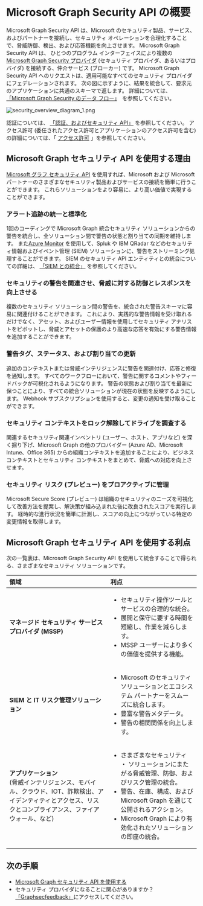 # <a name="microsoft-graph-security-api-overview"></a>Microsoft Graph Security API の概要

Microsoft Graph Security API は、Microsoft のセキュリティ製品、サービス、およびパートナーを接続し、セキュリティ オペレーションを合理化することで、脅威防御、検出、および応答機能を向上させます。 Microsoft Graph Security API は、 ひとつのプログラム インターフェイスにより複数の [Microsoft Graph Security プロバイダ](../api-reference/v1.0/resources/securityvendorinformation.md)  (セキュリティ プロバイダ、あるいはプロバイダ) を接続する、仲介サービス (ブローカー) です。 Microsoft Graph Security API  へのリクエストは、適用可能なすべてのセキュリティ プロバイダにフェデレーションされます。 次の図に示すように、結果を統合して、要求元のアプリケーションに共通のスキーマで返します。 詳細については、 [「Microsoft Graph Security のデータ フロー」](security-dataflow.md)　を参照してください。

![security_overview_diagram_1.png](./images/security_overview_diagram_1.png)

認証については、 [「認証、およびセキュリティ API」](security-authorization.md) を参照してください。 アクセス許可 (委任されたアクセス許可とアプリケーションのアクセス許可を含む) の詳細については、「 [アクセス許可](permissions_reference.md#security-permissions) 」を参照してください。

## <a name="why-use-the-microsoft-graph-security-api"></a>Microsoft Graph セキュリティ API を使用する理由

 [Microsoft グラフ セキュリティ API](../api-reference/v1.0/resources/security-api-overview.md) を使用すれば、Microsoft および Microsoft パートナーのさまざまなセキュリティ製品およびサービスの接続を簡単に行うことができます。 これらソリューションをより容易に、より高い価値で実現することができます。

### <a name="unify-and-standardize-alert-tracking"></a>アラート追跡の統一と標準化

1回のコーディングで Microsoft Graph 統合セキュリティ ソリューションからの警告を統合し、全ソリューション間で警告の状態と割り当ての同期を維持します。 また[Azure Monitor](https://docs.microsoft.com/en-us/azure/monitoring-and-diagnostics/monitor-stream-monitoring-data-event-hubs#what-can-i-do-with-the-monitoring-data-being-sent-to-my-event-hub) を使用して、Spluk や IBM QRadar などのセキュリティ情報およびイベント管理 (SIEM) ソリューションに、警告をストリーミング処理することができます。 SIEM のセキュリティ API エンティティとの統合についての詳細は、 [「SIEM との統合」](security_siemintegration.md) を参照してください。

### <a name="correlate-security-alerts-to-improve-threat-protection-and-response"></a>セキュリティの警告を関連させ、脅威に対する防御とレスポンスを向上させる

複数のセキュリティ ソリューション間の警告を、統合された警告スキーマに容易に関連付けることができます。 これにより、実践的な警告情報を受け取れるだけでなく、アセット、およびユーザー情報を使用してセキュリティ アナリストをピボットし、脅威とアセットの保護のより高速な応答を有効にする警告情報を追加することができます。  

### <a name="update-alert-tags-status-and-assignments"></a>警告タグ、ステータス、および割り当ての更新

追加のコンテキストまたは脅威インテリジェンスに警告を関連付け、応答と修復を通知します。 すべてのワークフローにおいて、警告に関するコメントやフィードバックが可視化されるようになります。 警告の状態および割り当てを最新に保つことにより、すべての統合ソリューションが現在の状態を反映するようにします。 Webhook サブスクリプションを使用すると、変更の通知を受け取ることができます。  

### <a name="unlock-security-context-to-drive-investigation"></a>セキュリティ コンテキストをロック解除してドライブを調査する

関連するセキュリティ関連インベントリ (ユーザー、ホスト、アプリなど) を深く掘り下げ、Microsoft Graph の他のプロバイダー (Azure AD、Microsoft Intune、Office 365) からの組織コンテキストを追加することにより、ビジネス コンテキストとセキュリティ コンテキストをまとめて、脅威への対応を向上させます。

### <a name="proactively-manage-security-risks-preview"></a>セキュリティ リスク (プレビュー) をプロアクティブに管理

Microsoft Secure Score (プレビュー) は組織のセキュリティのニーズを可視化して改善方法を提案し、解決策が組み込まれた後に改良されたスコアを実行します。 経時的な進行状況を簡単に計測し、スコアの向上につながっている特定の変更情報を取得します。

## <a name="benefits-of-using-the-microsoft-graph-security-api"></a>Microsoft Graph セキュリティ API を使用する利点

次の一覧表は、Microsoft Graph Security API を使用して統合することで得られる、さまざまなセキュリティ ソリューションです。  

|**領域**     | **利点**|
|:---------------|:---------|
|**マネージド セキュリティ サービス プロバイダ (MSSP)**|<ul><li>セキュリティ操作ツールとサービスの合理的な統合。</li> <li>展開と保守に要する時間を短縮し、作業を減らします。</li> <li>MSSP ユーザーにより多くの価値を提供する機能。</li></ul>|
|**SIEM と IT リスク管理ソリューション**|<ul><li>Microsoft のセキュリティ ソリューションとエコシステム パートナーをスムーズに統合します。</li> <li>豊富な警告メタデータ。</li> <li>警告の相関関係を向上します。</li></ul>|
|**アプリケーション** <br> (脅威インテリジェンス、モバイル、クラウド、IOT、詐欺検出、アイデンティティとアクセス、リスクとコンプライアンス、ファイアウォール、など)|<ul><li>さまざまなセキュリティ ・ ソリューションにまたがる脅威管理、防御、およびリスク管理の統合。</li> <li>警告、在庫、構成、および Microsoft Graph を通じて公開されるアクション。</li> <li>Microsoft Graph により有効化されたソリューションの即座の統合。</li></ul>|

## <a name="next-steps"></a>次の手順

- [Microsoft Graph セキュリティ API を使用する](../api-reference/v1.0/resources/security-api-overview.md)
- セキュリティ プロバイダになることに関心がありますか？  [「Graphsecfeedback」](mailto:graphsecfeedback@microsoft.com)にアクセスしてください。

